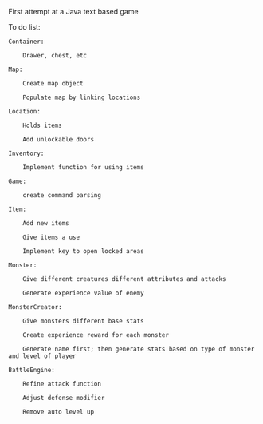 First attempt at a Java text based game


To do list:

    Container:

        Drawer, chest, etc

    Map:

        Create map object

        Populate map by linking locations

    Location:

        Holds items

        Add unlockable doors

    Inventory:

        Implement function for using items

    Game:

        create command parsing

    Item:

        Add new items

        Give items a use

        Implement key to open locked areas

    Monster:

        Give different creatures different attributes and attacks

        Generate experience value of enemy

    MonsterCreator:

        Give monsters different base stats

        Create experience reward for each monster

        Generate name first; then generate stats based on type of monster and level of player

    BattleEngine:

        Refine attack function

        Adjust defense modifier

        Remove auto level up
